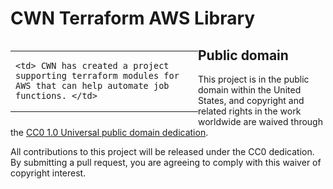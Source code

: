 
# <a name="top">CWN Terraform AWS Library</a> 

<table style="width: 300px; float: left;" border="0" cellspacing="0">
<tbody>
  <tr>
    <td>

    <td> CWN has created a project supporting terraform modules for AWS that can help automate job functions. </td>
 </tr>
</tbody>
</table>


## Public domain

This project is in the public domain within the United States, and
copyright and related rights in the work worldwide are waived through
the [CC0 1.0 Universal public domain dedication](https://creativecommons.org/publicdomain/zero/1.0/).

All contributions to this project will be released under the CC0
dedication. By submitting a pull request, you are agreeing to comply
with this waiver of copyright interest.